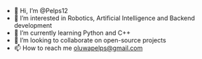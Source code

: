 - 👋 Hi, I’m @Pelps12
- 👀 I’m interested in Robotics, Artificial Intelligence and Backend development
- 🌱 I’m currently learning Python and C++
- 💞️ I’m looking to collaborate on open-source projects
- 📫 How to reach me oluwapelps@gmail.com

<!---
Pelps12/Pelps12 is a ✨ special ✨ repository because its `README.md` (this file) appears on your GitHub profile.
You can click the Preview link to take a look at your changes.
--->

